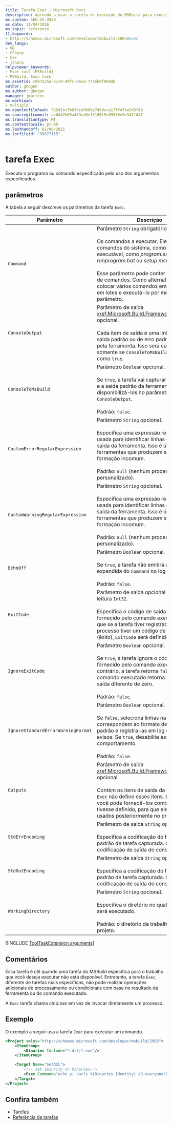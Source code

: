 ```yaml
---
title: Tarefa Exec | Microsoft Docs
description: Aprenda a usar a tarefa de execução do MSBuild para executar um programa ou comando especificado usando os argumentos especificados.
ms.custom: SEO-VS-2020
ms.date: 11/04/2016
ms.topic: reference
f1_keywords:
- http://schemas.microsoft.com/developer/msbuild/2003#Exec
dev_langs:
- VB
- CSharp
- C++
- jsharp
helpviewer_keywords:
- Exec task [MSBuild]
- MSBuild, Exec task
ms.assetid: c9b7525a-b1c9-40fc-8bce-77a5b8f960d8
author: ghogen
ms.author: ghogen
manager: jmartens
ms.workload:
- multiple
ms.openlocfilehash: 785d1bcfb8fdce5b09e749dcca17ff476a5d3f48
ms.sourcegitcommit: ae6d47b09a439cd0e13180f5e89510e3e347fd47
ms.translationtype: MT
ms.contentlocale: pt-BR
ms.lasthandoff: 02/08/2021
ms.locfileid: "99877155"
---
```

# <a name="exec-task"></a>tarefa Exec

Executa o programa ou comando especificado pelo uso dos argumentos especificados.

## <a name="parameters"></a>parâmetros

A tabela a seguir descreve os parâmetros da tarefa `Exec`.

|Parâmetro|Descrição|
|---------------|-----------------|
|`Command`|Parâmetro `String` obrigatório.<br /><br /> Os comandos a executar. Eles podem ser comandos do sistema, como attrib, ou um executável, como *program.exe*, *runprogram.bat* ou *setup.msi*.<br /><br /> Esse parâmetro pode conter várias linhas de comandos. Como alternativa, você pode colocar vários comandos em um arquivo em lotes e executá-lo por meio desse parâmetro.|
|`ConsoleOutput`|Parâmetro de saída <xref:Microsoft.Build.Framework.ITaskItem>`[]` opcional.<br /><br /> Cada item de saída é uma linha do fluxo de saída padrão ou de erro padrão emitido pela ferramenta. Isso será capturado somente se `ConsoleToMsBuild` for definido como `true`.|
|`ConsoleToMsBuild`|Parâmetro `Boolean` opcional.<br /><br /> Se `true`, a tarefa vai capturar o erro padrão e a saída padrão da ferramenta e disponibilizá-los no parâmetro de saída `ConsoleOutput`.<br /><br />Padrão: `false`.|
|`CustomErrorRegularExpression`|Parâmetro `String` opcional.<br /><br /> Especifica uma expressão regular que é usada para identificar linhas de erro na saída da ferramenta. Isso é útil para ferramentas que produzem saída com formação incomum.<br /><br />Padrão: `null` (nenhum processamento personalizado).|
|`CustomWarningRegularExpression`|Parâmetro `String` opcional.<br /><br /> Especifica uma expressão regular que é usada para identificar linhas de aviso na saída da ferramenta. Isso é útil para ferramentas que produzem saída com formação incomum.<br /><br />Padrão: `null` (nenhum processamento personalizado).|
|`EchoOff`|Parâmetro `Boolean` opcional.<br /><br /> Se `true`, a tarefa não emitirá a forma expandida do `Command` no log do MSBuild.<br /><br />Padrão: `false`.|
|`ExitCode`|Parâmetro de saída opcional somente leitura `Int32`.<br /><br /> Especifica o código de saída que é fornecido pelo comando executado, exceto que se a tarefa tiver registrado erros, mas o processo tiver um código de saída 0 (êxito), `ExitCode` será definido como-1.|
|`IgnoreExitCode`|Parâmetro `Boolean` opcional.<br /><br /> Se `true`, a tarefa ignora o código de saída fornecido pelo comando executado. Caso contrário, a tarefa retorna `false` se o comando executado retorna um código de saída diferente de zero.<br /><br />Padrão: `false`.|
|`IgnoreStandardErrorWarningFormat`|Parâmetro `Boolean` opcional.<br /><br /> Se `false`, seleciona linhas na saída que correspondem ao formato de aviso/erro padrão e registra-as em log como erros e avisos. Se `true`, desabilite esse comportamento.<br /><br />Padrão: `false`.|
|`Outputs`|Parâmetro de saída <xref:Microsoft.Build.Framework.ITaskItem>`[]` opcional.<br /><br /> Contém os itens de saída da tarefa. A tarefa `Exec` não define esses itens. Em vez disso, você pode fornecê-los como se ela os tivesse definido, para que eles podem ser usados posteriormente no projeto.|
|`StdErrEncoding`|Parâmetro de saída `String` opcional.<br /><br /> Especifica a codificação do fluxo de erro padrão de tarefa capturada. O padrão é a codificação de saída do console atual.|
|`StdOutEncoding`|Parâmetro de saída `String` opcional.<br /><br /> Especifica a codificação do fluxo de saída padrão de tarefa capturada. O padrão é a codificação de saída do console atual.|
|`WorkingDirectory`|Parâmetro `String` opcional.<br /><br /> Especifica o diretório no qual o comando será executado.<br /><br />Padrão: o diretório de trabalho atual do projeto.|

[!INCLUDE [ToolTaskExtension arguments](includes/tooltaskextension-base-params.md)]

## <a name="remarks"></a>Comentários

Essa tarefa é útil quando uma tarefa do MSBuild específica para o trabalho que você deseja executar não está disponível. Entretanto, a tarefa `Exec`, diferente de tarefas mais específicas, não pode realizar operações adicionais de processamento ou condicionais com base no resultado da ferramenta ou do comando executado.

A `Exec` tarefa chama *cmd.exe* em vez de invocar diretamente um processo.

## <a name="example"></a>Exemplo

O exemplo a seguir usa a tarefa `Exec` para executar um comando.

```xml
<Project xmlns="http://schemas.microsoft.com/developer/msbuild/2003">
    <ItemGroup>
        <Binaries Include="*.dll;*.exe"/>
    </ItemGroup>

    <Target Name="SetACL">
        <!-- set security on binaries-->
        <Exec Command="echo y| cacls %(Binaries.Identity) /G everyone:R"/>
    </Target>
</Project>
```

## <a name="see-also"></a>Confira também

- [Tarefas](../msbuild/msbuild-tasks.md)
- [Referência de tarefas](../msbuild/msbuild-task-reference.md)
